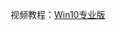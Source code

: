 视频教程：[Win10专业版](https://mp.weixin.qq.com/s?__biz=MzI1MTg4NDAxMw==&mid=2247483736&idx=1&sn=c283a5c6c331f5884f18dd4bf156d7e0&chksm=e9ed79dade9af0cce6bd0b6bfe55ec58bb07bbab1b7fc153427d5431ae7d09656533220df436&token=1630933315&lang=zh_CN#rd)